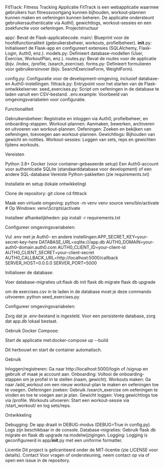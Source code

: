 FitTrack: Fitness Tracking Applicatie
FitTrack is een webapplicatie waarmee gebruikers hun fitnessvoortgang kunnen bijhouden, workout-plannen kunnen maken en oefeningen kunnen beheren. De applicatie ondersteunt gebruikersauthenticatie via Auth0, gewichtlogs, workout-sessies en een zoekfunctie voor oefeningen.
Projectstructuur

app/: Bevat de Flask-applicatiecode.
main/: Blueprint voor de hoofdfunctionaliteit (gebruikersbeheer, workouts, profielbeheer).
__init__.py: Initialiseert de Flask-app en configureert extensies (SQLAlchemy, Flask-Login, Auth0, enz.).
models.py: Definieert database-modellen (User, Exercise, WorkoutPlan, enz.).
routes.py: Bevat de routes voor de applicatie (bijv. /index, /profile, /search_exercise).
forms.py: Definieert formulieren voor gebruikersinvoer (bijv. SearchExerciseForm, WeightForm).


config.py: Configuratie voor de development-omgeving, inclusief database- en Auth0-instellingen.
fittrack.py: Entrypoint voor het starten van de Flask-ontwikkelserver.
seed_exercises.py: Script om oefeningen in de database te laden vanuit een CSV-bestand.
.env.example: Voorbeeld van omgevingsvariabelen voor configuratie.

Functionaliteit

Gebruikersbeheer: Registratie en inloggen via Auth0, profielbeheer, en onboarding-stappen.
Workout-plannen: Aanmaken, bewerken, archiveren en uitvoeren van workout-plannen.
Oefeningen: Zoeken en bekijken van oefeningen, toevoegen aan workout-plannen.
Gewichtlogs: Bijhouden van gewicht en notities.
Workout-sessies: Loggen van sets, reps en gewichten tijdens workouts.

Vereisten

Python 3.8+
Docker (voor container-gebaseerde setup)
Een Auth0-account voor authenticatie
SQLite (standaarddatabase voor development) of een andere SQL-database
Vereiste Python-pakketten (zie requirements.txt)

Installatie en setup (lokale ontwikkeling)

Clone de repository:
git clone <repository-url>
cd fittrack


Maak een virtuele omgeving:
python -m venv venv
source venv/bin/activate  # Op Windows: venv\Scripts\activate


Installeer afhankelijkheden:
pip install -r requirements.txt


Configureer omgevingsvariabelen:


Vul .env met je Auth0- en andere instellingen:APP_SECRET_KEY=your-secret-key-here
DATABASE_URL=sqlite:///app.db
AUTH0_DOMAIN=your-auth0-domain.auth0.com
AUTH0_CLIENT_ID=your-client-id
AUTH0_CLIENT_SECRET=your-client-secret
AUTH0_CALLBACK_URL=http://localhost:5000/callback
SERVER_HOST=0.0.0.0
SERVER_PORT=5000




Initialiseer de database:

Voer database-migraties uit:flask db init
flask db migrate
flask db upgrade

om de exercises.csv in te laden in de database moet je deze commando uitvoeren:
python seed_exercises.py



Configureer omgevingsvariabelen:

Zorg dat je .env-bestand is ingesteld.
Voor een persistente database, zorg dat app.db lokaal bestaat.


Gebruik Docker Compose:

Start de applicatie met:docker-compose up --build


Dit herbouwt en start de container automatisch.


Gebruik

Inloggen/registreren: Ga naar http://localhost:5000/login of /signup en gebruik of maak je account aan.
Onboarding: Voltooi de onboarding-stappen om je profiel in te stellen (naam, gewicht).
Workouts maken: Ga naar /add_workout om een nieuw workout-plan te maken en oefeningen toe te voegen.
Oefeningen zoeken: Gebruik /search_exercise om oefeningen te vinden en toe te voegen aan je plan.
Gewicht loggen: Voeg gewichtlogs toe via /profile.
Workouts uitvoeren: Start een workout-sessie via /start_workout/<id> en log sets/reps.

Ontwikkeling

Debugging: De app draait in DEBUG-modus (DEBUG=True in config.py). Logs zijn beschikbaar in de console.
Database-migraties: Gebruik flask db migrate en flask db upgrade na modelwijzigingen.
Logging: Logging is geconfigureerd in app/__init__.py met een uniforme formatter.


Licentie
Dit project is gelicentieerd onder de MIT-licentie (zie LICENSE voor details).
Contact
Voor vragen of ondersteuning, neem contact op via  of open een issue in de repository.
